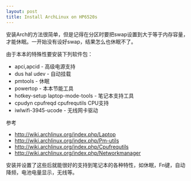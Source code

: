 ```yaml
--- 
layout: post
title: Install ArchLinux on HP6520s
---
```

安装Arch的方法很简单，但是记得在分区时要把swap设置到大于等于内存容量，才能休眠。一开始没有设好swap，结果怎么也休眠不了。

由于本本的特殊性要安装下列软件包：

* apci,apcid - 高级电源支持
* dus hal udev - 自动挂载
* pmtools - 休眠
* powertop - 本本节能工具
* hotkey-setup laptop-mode-tools - 笔记本支持工具
* cpudyn cpufreqd cpufrequtils CPU支持
* iwlwifi-3945-ucode - 无线网卡驱动

参考
* http://wiki.archlinux.org/index.php/Laptop
* http://wiki.archlinux.org/index.php/Pm-utils
* http://wiki.archlinux.org/index.php/Cpufrequtils
* http://wiki.archlinux.org/index.php/Networkmanager

安装并设置了这些后就能很好的支持到笔记本的各种特性，如休眠，Fn键，自动降频，电池电量显示，无线等。
